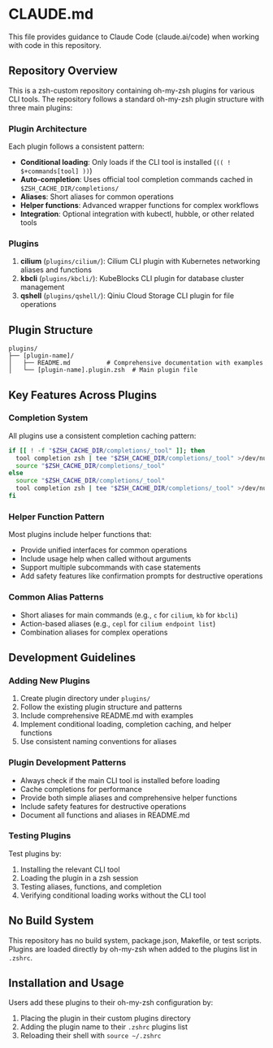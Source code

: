 # CLAUDE.md

This file provides guidance to Claude Code (claude.ai/code) when working with code in this repository.

## Repository Overview

This is a zsh-custom repository containing oh-my-zsh plugins for various CLI tools. The repository follows a standard oh-my-zsh plugin structure with three main plugins:

### Plugin Architecture

Each plugin follows a consistent pattern:
- **Conditional loading**: Only loads if the CLI tool is installed (`(( ! $+commands[tool] ))`)
- **Auto-completion**: Uses official tool completion commands cached in `$ZSH_CACHE_DIR/completions/`
- **Aliases**: Short aliases for common operations
- **Helper functions**: Advanced wrapper functions for complex workflows
- **Integration**: Optional integration with kubectl, hubble, or other related tools

### Plugins

1. **cilium** (`plugins/cilium/`): Cilium CLI plugin with Kubernetes networking aliases and functions
2. **kbcli** (`plugins/kbcli/`): KubeBlocks CLI plugin for database cluster management
3. **qshell** (`plugins/qshell/`): Qiniu Cloud Storage CLI plugin for file operations

## Plugin Structure

```
plugins/
├── [plugin-name]/
│   ├── README.md          # Comprehensive documentation with examples
│   └── [plugin-name].plugin.zsh  # Main plugin file
```

## Key Features Across Plugins

### Completion System
All plugins use a consistent completion caching pattern:
```zsh
if [[ ! -f "$ZSH_CACHE_DIR/completions/_tool" ]]; then
  tool completion zsh | tee "$ZSH_CACHE_DIR/completions/_tool" >/dev/null
  source "$ZSH_CACHE_DIR/completions/_tool"
else
  source "$ZSH_CACHE_DIR/completions/_tool"
  tool completion zsh | tee "$ZSH_CACHE_DIR/completions/_tool" >/dev/null &|
fi
```

### Helper Function Pattern
Most plugins include helper functions that:
- Provide unified interfaces for common operations
- Include usage help when called without arguments
- Support multiple subcommands with case statements
- Add safety features like confirmation prompts for destructive operations

### Common Alias Patterns
- Short aliases for main commands (e.g., `c` for `cilium`, `kb` for `kbcli`)
- Action-based aliases (e.g., `cepl` for `cilium endpoint list`)
- Combination aliases for complex operations

## Development Guidelines

### Adding New Plugins
1. Create plugin directory under `plugins/`
2. Follow the existing plugin structure and patterns
3. Include comprehensive README.md with examples
4. Implement conditional loading, completion caching, and helper functions
5. Use consistent naming conventions for aliases

### Plugin Development Patterns
- Always check if the main CLI tool is installed before loading
- Cache completions for performance
- Provide both simple aliases and comprehensive helper functions
- Include safety features for destructive operations
- Document all functions and aliases in README.md

### Testing Plugins
Test plugins by:
1. Installing the relevant CLI tool
2. Loading the plugin in a zsh session
3. Testing aliases, functions, and completion
4. Verifying conditional loading works without the CLI tool

## No Build System

This repository has no build system, package.json, Makefile, or test scripts. Plugins are loaded directly by oh-my-zsh when added to the plugins list in `.zshrc`.

## Installation and Usage

Users add these plugins to their oh-my-zsh configuration by:
1. Placing the plugin in their custom plugins directory
2. Adding the plugin name to their `.zshrc` plugins list
3. Reloading their shell with `source ~/.zshrc`